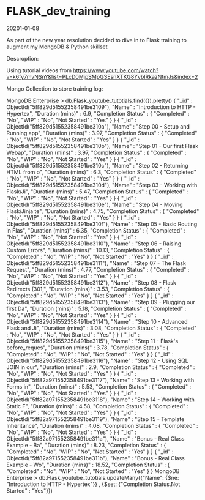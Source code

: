 # FLASK_dev_training


20201-01-08

As part of the new year resolution decided to dive in to Flask training to augment my MongoDB & Python skillset

Descroption:

Using tutorial videos from  https://www.youtube.com/watch?v=k6fy7mvNSnY&list=PLcD0MjpSMpGSEsnXTKG8YvblRkazNtmJs&index=2


Mongo Collection to store training log:

MongoDB Enterprise > db.Flask_youtube_tutotials.find({}).pretty()
{
        "_id" : ObjectId("5ff829d51552358491be3109"),
        "Name" : "Introduction to HTTP - Hypertex",
        "Duration (mins)" : 6.9,
        "Completion Status" : {
                "Completed" : "No",
                "WIP" : "No",
                "Not Started" : "Yes"
        }
}
{
        "_id" : ObjectId("5ff829d51552358491be310a"),
        "Name" : "Step 00 - Setup and Running app",
        "Duration (mins)" : 3.97,
        "Completion Status" : {
                "Completed" : "No",
                "WIP" : "No",
                "Not Started" : "Yes"
        }
}
{
        "_id" : ObjectId("5ff829d51552358491be310b"),
        "Name" : "Step 01 - Our first Flask Webap",
        "Duration (mins)" : 3.97,
        "Completion Status" : {
                "Completed" : "No",
                "WIP" : "No",
                "Not Started" : "Yes"
        }
}
{
        "_id" : ObjectId("5ff829d51552358491be310c"),
        "Name" : "Step 02 - Returning HTML from o",
        "Duration (mins)" : 6.3,
        "Completion Status" : {
                "Completed" : "No",
                "WIP" : "No",
                "Not Started" : "Yes"
        }
}
{
        "_id" : ObjectId("5ff829d51552358491be310d"),
        "Name" : "Step 03 - Working with Flask/Ji",
        "Duration (mins)" : 5.47,
        "Completion Status" : {
                "Completed" : "No",
                "WIP" : "No",
                "Not Started" : "Yes"
        }
}
{
        "_id" : ObjectId("5ff829d51552358491be310e"),
        "Name" : "Step 04 - Moving Flask/Jinja te",
        "Duration (mins)" : 4.75,
        "Completion Status" : {
                "Completed" : "No",
                "WIP" : "No",
                "Not Started" : "Yes"
        }
}
{
        "_id" : ObjectId("5ff829d51552358491be310f"),
        "Name" : "Step 05 - Basic Routing in Flas",
        "Duration (mins)" : 6.35,
        "Completion Status" : {
                "Completed" : "No",
                "WIP" : "No",
                "Not Started" : "Yes"
        }
}
{
        "_id" : ObjectId("5ff829d51552358491be3110"),
        "Name" : "Step 06 - Raising Custom Errors",
        "Duration (mins)" : 10.13,
        "Completion Status" : {
                "Completed" : "No",
                "WIP" : "No",
                "Not Started" : "Yes"
        }
}
{
        "_id" : ObjectId("5ff829d51552358491be3111"),
        "Name" : "Step 07 - The Flask Request",
        "Duration (mins)" : 4.77,
        "Completion Status" : {
                "Completed" : "No",
                "WIP" : "No",
                "Not Started" : "Yes"
        }
}
{
        "_id" : ObjectId("5ff829d51552358491be3112"),
        "Name" : "Step 08 - Flask Redirects (301,",
        "Duration (mins)" : 3.53,
        "Completion Status" : {
                "Completed" : "No",
                "WIP" : "No",
                "Not Started" : "Yes"
        }
}
{
        "_id" : ObjectId("5ff829d51552358491be3113"),
        "Name" : "Step 09 - Plugging our first Da",
        "Duration (mins)" : 5.18,
        "Completion Status" : {
                "Completed" : "No",
                "WIP" : "No",
                "Not Started" : "Yes"
        }
}
{
        "_id" : ObjectId("5ff829d51552358491be3114"),
        "Name" : "Step 10 - Advanced Flask and Ji",
        "Duration (mins)" : 3.08,
        "Completion Status" : {
                "Completed" : "No",
                "WIP" : "No",
                "Not Started" : "Yes"
        }
}
{
        "_id" : ObjectId("5ff829d51552358491be3115"),
        "Name" : "Step 11 - Flask's before_reques",
        "Duration (mins)" : 3.78,
        "Completion Status" : {
                "Completed" : "No",
                "WIP" : "No",
                "Not Started" : "Yes"
        }
}
{
        "_id" : ObjectId("5ff829d51552358491be3116"),
        "Name" : "Step 12 - Using SQL JOIN in our",
        "Duration (mins)" : 2.9,
        "Completion Status" : {
                "Completed" : "No",
                "WIP" : "No",
                "Not Started" : "Yes"
        }
}
{
        "_id" : ObjectId("5ff82a971552358491be3117"),
        "Name" : "Step 13 - Working with Forms in",
        "Duration (mins)" : 5.53,
        "Completion Status" : {
                "Completed" : "No",
                "WIP" : "No",
                "Not Started" : "Yes"
        }
}
{
        "_id" : ObjectId("5ff82a971552358491be3118"),
        "Name" : "Step 14 - Working with Static F",
        "Duration (mins)" : 4.58,
        "Completion Status" : {
                "Completed" : "No",
                "WIP" : "No",
                "Not Started" : "Yes"
        }
}
{
        "_id" : ObjectId("5ff82a971552358491be3119"),
        "Name" : "Step 15 - Template Inheritance",
        "Duration (mins)" : 4.08,
        "Completion Status" : {
                "Completed" : "No",
                "WIP" : "No",
                "Not Started" : "Yes"
        }
}
{
        "_id" : ObjectId("5ff82a971552358491be311a"),
        "Name" : "Bonus - Real Class Example - Ba",
        "Duration (mins)" : 8.23,
        "Completion Status" : {
                "Completed" : "No",
                "WIP" : "No",
                "Not Started" : "Yes"
        }
}
{
        "_id" : ObjectId("5ff82a971552358491be311b"),
        "Name" : "Bonus - Real Class Example - Wo",
        "Duration (mins)" : 18.52,
        "Completion Status" : {
                "Completed" : "No",
                "WIP" : "No",
                "Not Started" : "Yes"
        }
}
MongoDB Enterprise > db.Flask_youtube_tutotials.updateMany({"Name": {$ne: "Introduction to HTTP - Hypertex"}} , {$set: {"Completion Status.Not Started" : "Yes"}})
